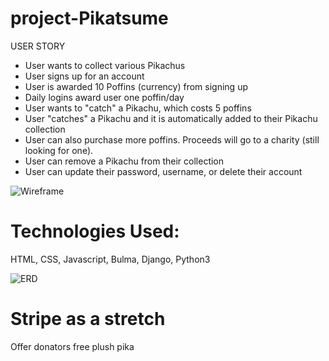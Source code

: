 # project-Pikatsume

USER STORY 
- User wants to collect various Pikachus
- User signs up for an account
- User is awarded 10 Poffins (currency) from signing up
- Daily logins award user one poffin/day
- User wants to "catch" a Pikachu, which costs 5 poffins
- User "catches" a Pikachu and it is automatically added to their Pikachu collection
- User can also purchase more poffins. Proceeds will go to a charity (still looking for one).
- User can remove a Pikachu from their collection
- User can update their password, username, or delete their account

![Wireframe](/project-Pikatsume/app_demo.png)


<h1>Technologies Used:</h1>
HTML, CSS, Javascript, Bulma, Django, Python3

![ERD](//project-Pikatsume/ERD.png)

<h1> Stripe as a stretch </h1>
Offer donators free plush pika
